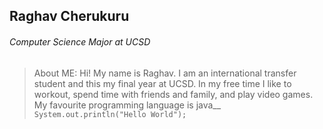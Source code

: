 ## Raghav Cherukuru
###### *Computer Science Major at UCSD*

> About ME: 
Hi! My name is Raghav. I am an international transfer student and this my final year at UCSD. In my free time I like to workout, spend time with friends and family, and play video games.
My favourite programming language is java__
```System.out.println("Hello World");```